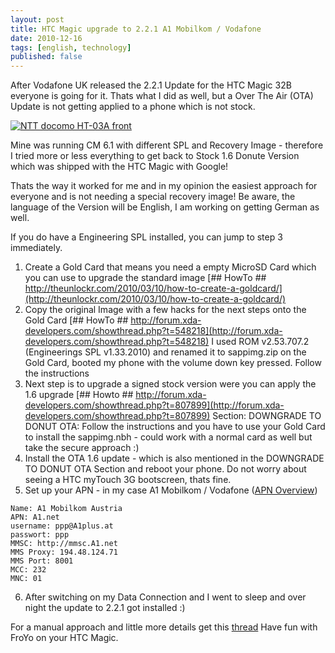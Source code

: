 ```yaml
---
layout: post
title: HTC Magic upgrade to 2.2.1 A1 Mobilkom / Vodafone
date: 2010-12-16
tags: [english, technology]
published: false
---
```


After Vodafone UK released the 2.2.1 Update for the HTC Magic 32B everyone is going for it. Thats what I did as well, but a Over The Air (OTA) Update is not getting applied to a phone which is not stock.

[![NTT docomo HT-03A front](https://upload.wikimedia.org/wikipedia/commons/f/f8/NTT_docomo_HT-03A_front.jpg)](https://commons.wikimedia.org/wiki/File:NTT_docomo_HT-03A_front.jpg "By HT-03android.jpg: 自分
derivative work: Ch Th Jo (HT-03android.jpg) [Public domain], via Wikimedia Commons")

Mine was running CM 6.1 with different SPL and Recovery Image - therefore I tried more or less everything to get back to Stock 1.6 Donute Version which was shipped with the HTC Magic with Google!

Thats the way it worked for me and in my opinion the easiest approach for everyone and is not needing a special recovery image! Be aware, the language of the Version will be English, I am working on getting German as well.

If you do have a Engineering SPL installed, you can jump to step 3 immediately.

1. Create a Gold Card that means you need a empty MicroSD Card which you can use to upgrade the standard image
[## HowTo ## http://theunlockr.com/2010/03/10/how-to-create-a-goldcard/](http://theunlockr.com/2010/03/10/how-to-create-a-goldcard/)
2. Copy the original Image with a few hacks for the next steps onto the Gold Card
[## HowTo ## http://forum.xda-developers.com/showthread.php?t=548218](http://forum.xda-developers.com/showthread.php?t=548218)
I used ROM v2.53.707.2 (Engineerings SPL v1.33.2010) and renamed it to sappimg.zip on the Gold Card, booted my phone with the volume down key pressed. Follow the instructions
3. Next step is to upgrade a signed stock version were you can apply the 1.6 upgrade
[## Howto ## http://forum.xda-developers.com/showthread.php?t=807899](http://forum.xda-developers.com/showthread.php?t=807899)
Section: DOWNGRADE TO DONUT OTA: Follow the instructions and you have to use your Gold Card to install the sappimg.nbh - could work with a normal card as well but take the secure approach :)
4. Install the OTA 1.6 update - which is also mentioned in the DOWNGRADE TO DONUT OTA Section and reboot your phone. Do not worry about seeing a HTC myTouch 3G bootscreen, thats fine.
5. Set up your APN - in my case A1 Mobilkom / Vodafone ([APN Overview](http://www.androidonhtc.com/wiki/Carrier_network_settings))
```
Name: A1 Mobilkom Austria
APN: A1.net
username: ppp@A1plus.at
passwort: ppp
MMSC: http://mmsc.A1.net
MMS Proxy: 194.48.124.71
MMS Port: 8001
MCC: 232
MNC: 01
```
6.  After switching on my Data Connection and I went to sleep and over night the update to 2.2.1 got installed :) 

For a manual approach and little more details get this [thread](http://forum.xda-developers.com/showthread.php?t=843274)
Have fun with FroYo on your HTC Magic.